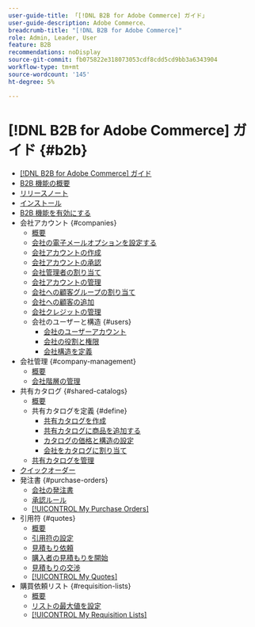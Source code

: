 ```yaml
---
user-guide-title: 「[!DNL B2B for Adobe Commerce] ガイド」
user-guide-description: Adobe Commerce、
breadcrumb-title: "[!DNL B2B for Adobe Commerce]"
role: Admin, Leader, User
feature: B2B
recommendations: noDisplay
source-git-commit: fb075822e318073053cdf8cdd5cd9bb3a6343904
workflow-type: tm+mt
source-wordcount: '145'
ht-degree: 5%

---
```



# [!DNL B2B for Adobe Commerce] ガイド {#b2b}

+ [[!DNL B2B for Adobe Commerce] ガイド](guide-overview.md)
+ [B2B 機能の概要](introduction.md)
+ [リリースノート](release-notes.md)
+ [インストール](install.md)
+ [B2B 機能を有効にする](enable-basic-features.md)
+ 会社アカウント {#companies}
   + [概要](account-companies.md)
   + [会社の電子メールオプションを設定する](email-company-configuration.md)
   + [会社アカウントの作成](account-company-create.md)
   + [会社アカウントの承認](account-company-approve.md)
   + [会社管理者の割り当て](account-company-admin.md)
   + [会社アカウントの管理](account-company-manage.md)
   + [会社への顧客グループの割り当て](account-company-customer-group.md)
   + [会社への顧客の追加](customer-assign-company.md)
   + [会社クレジットの管理](credit-company.md)
   + 会社のユーザーと構造 {#users}
      + [会社のユーザーアカウント](account-company-users.md)
      + [会社の役割と権限](account-company-roles-permissions.md)
      + [会社構造を定義](account-company-structure.md)
+ 会社管理 {#company-management}
   + [概要](manage-companies.md)
   + [会社階層の管理](assign-companies.md)
+ 共有カタログ {#shared-catalogs}
   + [概要](catalog-shared.md)
   + 共有カタログを定義 {#define}
      + [共有カタログを作成](catalog-shared-create.md)
      + [共有カタログに商品を追加する](catalog-shared-product-add.md)
      + [カタログの価格と構造の設定](catalog-shared-pricing-structure.md)
      + [会社をカタログに割り当て](catalog-shared-assign-companies.md)
   + [共有カタログを管理](catalog-shared-manage.md)
+ [クイックオーダー](quick-order.md)
+ 発注書 {#purchase-orders}
   + [会社の発注書](purchase-order-flow.md)
   + [承認ルール](account-dashboard-approval-rules.md)
   + [[!UICONTROL My Purchase Orders]](account-dashboard-my-purchase-orders.md)
+ 引用符 {#quotes}
   + [概要](quotes.md)
   + [引用符の設定](configure-quotes.md)
   + [見積もり依頼](quote-request.md)
   + [購入者の見積もりを開始](sales-rep-initiates-quote.md)
   + [見積もりの交渉](quote-price-negotiation.md)
   + [[!UICONTROL My Quotes]](account-dashboard-my-quotes.md)
+ 購買依頼リスト {#requisition-lists}
   + [概要](requisition-lists.md)
   + [リストの最大値を設定](configure-requisition-lists.md)
   + [[!UICONTROL My Requisition Lists]](account-dashboard-requisition-lists-manage.md)
